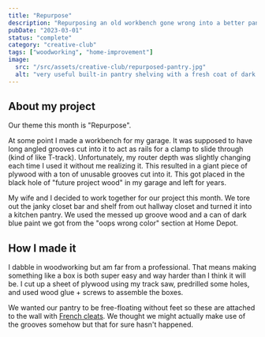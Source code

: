 ```yaml
---
title: "Repurpose"
description: "Repurposing an old workbench gone wrong into a better pantry."
pubDate: "2023-03-01"
status: "complete"
category: "creative-club"
tags: ["woodworking", "home-improvement"]
image:
  src: "/src/assets/creative-club/repurposed-pantry.jpg"
  alt: "very useful built-in pantry shelving with a fresh coat of dark blue paint behind it"
---
```


## About my project

Our theme this month is "Repurpose".

At some point I made a workbench for my garage. It was supposed to have long angled grooves cut into it to act as rails for a clamp to slide through (kind of like T-track). Unfortunately, my router depth was slightly changing each time I used it without me realizing it. This resulted in a giant piece of plywood with a ton of unusable grooves cut into it. This got placed in the black hole of "future project wood" in my garage and left for years.

My wife and I decided to work together for our project this month. We tore out the janky closet bar and shelf from out hallway closet and turned it into a kitchen pantry. We used the messed up groove wood and a can of dark blue paint we got from the "oops wrong color" section at Home Depot.

## How I made it

I dabble in woodworking but am far from a professional. That means making something like a box is both super easy and way harder than I think it will be. I cut up a sheet of plywood using my track saw, predrilled some holes, and used wood glue + screws to assemble the boxes.

We wanted our pantry to be free-floating without feet so these are attached to the wall with [French cleats](https://en.wikipedia.org/wiki/French_cleat). We thought we might actually make use of the grooves somehow but that for sure hasn't happened.
